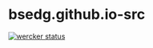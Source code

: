 # bsedg.github.io-src

[![wercker status](https://app.wercker.com/status/bfc2b21cc1145f2a4f1509028549990e/s/master "wercker status")](https://app.wercker.com/project/byKey/bfc2b21cc1145f2a4f1509028549990e)